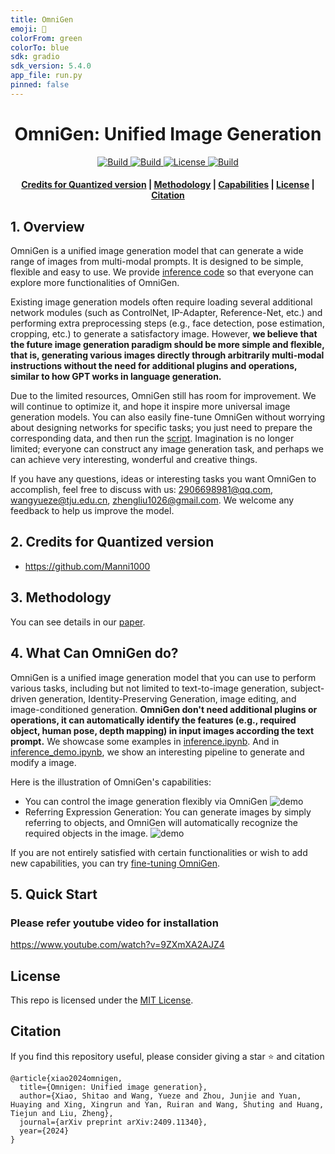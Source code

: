 ```yaml
---
title: OmniGen
emoji: 🦋
colorFrom: green
colorTo: blue
sdk: gradio
sdk_version: 5.4.0
app_file: run.py
pinned: false
---
```

<h1 align="center">OmniGen: Unified Image Generation</h1>


<p align="center">
    <a href="">
        <img alt="Build" src="https://img.shields.io/badge/Project%20Page-OmniGen-yellow">
    </a>
    <a href="https://arxiv.org/abs/2409.11340">
            <img alt="Build" src="https://img.shields.io/badge/arXiv%20paper-2409.11340-b31b1b.svg">
    </a>
    <a href="https://huggingface.co/spaces/Shitao/OmniGen">
        <img alt="License" src="https://img.shields.io/badge/HF%20Demo-🤗-lightblue">
    </a>
    <a href="https://huggingface.co/Shitao/OmniGen-v1">
        <img alt="Build" src="https://img.shields.io/badge/HF%20Model-🤗-yellow">
    </a>
</p>

<h4 align="center">
    <p>
        <a href=#2-news>Credits for Quantized version</a> |
        <a href=#3-methodology>Methodology</a> |
        <a href=#4-what-can-omnigen-do>Capabilities</a> |
        <a href="#license">License</a> |
        <a href="#citation">Citation</a>
    <p>
</h4>


## 1. Overview

OmniGen is a unified image generation model that can generate a wide range of images from multi-modal prompts. It is designed to be simple, flexible and easy to use. We provide [inference code](#5-quick-start) so that everyone can explore more functionalities of OmniGen.

Existing image generation models often require loading several additional network modules (such as ControlNet, IP-Adapter, Reference-Net, etc.) and performing extra preprocessing steps (e.g., face detection, pose estimation, cropping, etc.) to generate a satisfactory image. However, **we believe that the future image generation paradigm should be more simple and flexible, that is, generating various images directly through arbitrarily multi-modal instructions without the need for additional plugins and operations, similar to how GPT works in language generation.** 

Due to the limited resources, OmniGen still has room for improvement. We will continue to optimize it, and hope it inspire more universal image generation models. You can also easily fine-tune OmniGen without worrying about designing networks for specific tasks; you just need to prepare the corresponding data, and then run the [script](#6-finetune). Imagination is no longer limited; everyone can construct any image generation task, and perhaps we can achieve very interesting, wonderful and creative things.

If you have any questions, ideas or interesting tasks you want OmniGen to accomplish, feel free to discuss with us: 2906698981@qq.com, wangyueze@tju.edu.cn, zhengliu1026@gmail.com. We welcome any feedback to help us improve the model.



## 2. Credits for Quantized version
- https://github.com/Manni1000



## 3. Methodology

You can see details in our [paper](https://arxiv.org/abs/2409.11340). 


## 4. What Can OmniGen do?


OmniGen is a unified image generation model that you can use to perform various tasks, including but not limited to text-to-image generation, subject-driven generation, Identity-Preserving Generation, image editing, and image-conditioned generation. **OmniGen don't need additional plugins or operations, it can automatically identify the features (e.g., required object, human pose, depth mapping) in input images according the text prompt.**
We showcase some examples in [inference.ipynb](inference.ipynb). And in [inference_demo.ipynb](inference_demo.ipynb), we show an interesting pipeline to generate and modify a image.

Here is the illustration of OmniGen's capabilities: 
- You can control the image generation flexibly via OmniGen
![demo](./imgs/demo_cases.png)
- Referring Expression Generation: You can generate images by simply referring to objects, and OmniGen will automatically recognize the required objects in the image.
![demo](./imgs/referring.png)

If you are not entirely satisfied with certain functionalities or wish to add new capabilities, you can try [fine-tuning OmniGen](#6-finetune).



## 5. Quick Start

### Please refer youtube video for installation

https://www.youtube.com/watch?v=9ZXmXA2AJZ4


## License
This repo is licensed under the [MIT License](LICENSE). 


## Citation
If you find this repository useful, please consider giving a star ⭐ and citation
```
@article{xiao2024omnigen,
  title={Omnigen: Unified image generation},
  author={Xiao, Shitao and Wang, Yueze and Zhou, Junjie and Yuan, Huaying and Xing, Xingrun and Yan, Ruiran and Wang, Shuting and Huang, Tiejun and Liu, Zheng},
  journal={arXiv preprint arXiv:2409.11340},
  year={2024}
}
```





